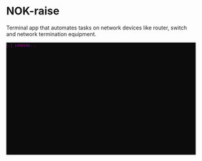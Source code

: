 # NOK-raise
Terminal app that automates tasks on network devices like router, switch and network termination equipment.

![App demo](Resc/demo_nok.gif)
